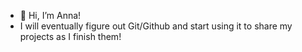 - 👋 Hi, I’m Anna!
- I will eventually figure out Git/Github and start using it to share my projects as I finish them!
